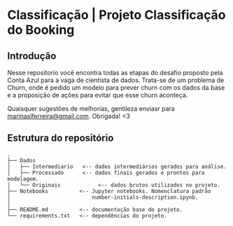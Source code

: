 # Classificação | Projeto Classificação do Booking

## Introdução

Nesse repositorio você encontra todas as etapas do desafio proposto pela Conta Azul para a vaga de cientista de dados. 
Trata-se de um problema de Churn, onde é pedido um modelo para prever churn com os dados da base e a proposição de ações para evitar que esse churn aconteça.

Quaisquer sugestões de melhorias, gentileza enviasr para marinaslferreira@gmail.com. Obrigada! <3


## Estrutura do repositório

```
.
├── Dados
│   ├── Intermediario   <-- dados intermediários gerados para análise.
│   ├── Processado      <-- dados finais gerados e prontos para modelagem.
│   └── Originais            <-- dados brutos utilizados no projeto.
├── Notebooks          <-- Jupyter notebooks. Nomenclatura padrão 
│                          number-initials-description.ipynb.
│
├── README.md          <-- documentação base do projeto.
└── requirements.txt   <-- dependências do projeto.
```

